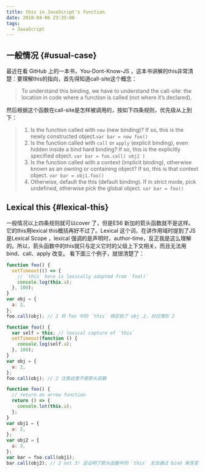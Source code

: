 ```yaml
---
title: this in JavaScript's function
date: 2018-04-06 23:35:06
tags:
  - JavaScript
---
```


## 一般情况 {#usual-case}

最近在看 GitHub 上的一本书，You-Dont-Know-JS ，这本书讲解的this非常清楚：要理解this的指向，首先得知道call-site这个概念：

> To understand this binding, we have to understand the call-site: the location in code where a function is called (not where it’s declared).

然后根据这个函数在call-site是怎样被调用的，按如下四条规则，优先级从上到下：

> 1. Is the function called with `new` (new binding)? If so, this is the newly constructed object.`var bar = new foo()`
> 2. Is the function called with `call` or `apply` (explicit binding), even hidden inside a bind hard binding? If so, this is the explicitly specified object.
>    `var bar = foo.call( obj2 )`
> 3. Is the function called with a context (implicit binding), otherwise known as an owning or containing object? If so, this is that context object.
>    `var bar = obj1.foo()`
> 4. Otherwise, default the this (default binding). If in strict mode, pick undefined, otherwise pick the global object.
>    `var bar = foo()`

## Lexical this {#lexical-this}

一般情况以上四条规则就可以cover 了，但是ES6 新加的箭头函数就不是这样。它的this用lexical this概括再好不过了。Lexical 这个词，在讲作用域时提到了JS 是Lexical Scope ，lexical 强调的是声明时，author-time，反正我是这么理解的。所以，箭头函数中的this就只与定义它时的父级上下文相关，而且无法用bind、call、apply 改变。 看下面三个例子，就很清楚了：

```js
function foo() {
  setTimeout(() => {
    // `this` here is lexically adopted from `foo()`
    console.log(this.a);
  }, 100);
}
var obj = {
  a: 2,
};
foo.call(obj); // 2 将 foo 中的 `this` 绑定到了 obj 上，对应情形 2
```

```js
function foo() {
  var self = this; // lexical capture of `this`
  setTimeout(function () {
    console.log(self.a);
  }, 100);
}
var obj = {
  a: 2,
};
foo.call(obj); // 2 注意这里不是箭头函数
```

```js
function foo() {
  // return an arrow function
  return () => {
    console.lot(this.a);
  };
}
var obj1 = {
  a: 2,
};
var obj2 = {
  a: 3,
};
var bar = foo.call(obj1);
bar.call(obj2); // 2 not 3! 这证明了箭头函数中的 `this` 无法通过 bind 来改变。
```
